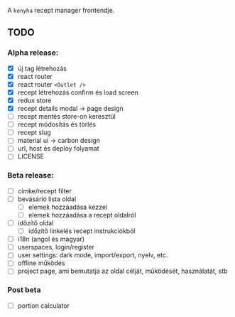 A `konyha` recept manager frontendje.

## TODO

### Alpha release:

- [x] új tag létrehozás
- [x] react router
- [x] react router `<Outlet />`
- [x] recept létrehozás confirm és load screen
- [x] redux store
- [x] recept details modal -> page design
- [ ] recept mentés store-on keresztül
- [ ] recept módosítás és törlés
- [ ] recept slug
- [ ] material ui -> carbon design
- [ ] url, host és deploy folyamat
- [ ] LICENSE

### Beta release:

- [ ] címke/recept filter
- [ ] bevásárló lista oldal
  - [ ] elemek hozzáadása kézzel
  - [ ] elemek hozzáadása a recept oldalról
- [ ] időzítő oldal
  - [ ] időzítő linkelés recept instrukciókból
- [ ] i18n (angol és magyar)
- [ ] userspaces, login/register
- [ ] user settings: dark mode, import/export, nyelv, etc.
- [ ] offline működés
- [ ] project page, ami bemutatja az oldal célját, működését, használatát, stb

### Post beta

- [ ] portion calculator
